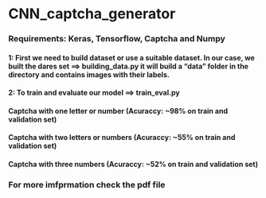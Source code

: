 # CNN_captcha_generator

### Requirements: Keras, Tensorflow, Captcha and Numpy

#### 1: First we need to build dataset or use a suitable dataset. In our case, we built the dares set ==> building_data.py it will build a “data” folder in the directory and contains images with their labels.

#### 2: To train and evaluate our model ==> train_eval.py



#### Captcha with one letter or number (Acuraccy: ~98% on train and validation set)

#### Captcha with two letters or numbers (Acuraccy: ~55% on train and validation set)

#### Captcha with three numbers (Acuraccy: ~52% on train and validation set)


### For more imfprmation check the pdf file 
